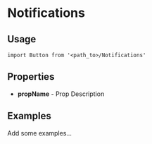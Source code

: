 # Notifications

## Usage

```
import Button from '<path_to>/Notifications'
```

## Properties

- **propName** - Prop Description

## Examples

Add some examples...
